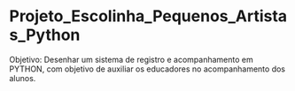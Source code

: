 # Projeto_Escolinha_Pequenos_Artistas_Python
Objetivo: Desenhar um sistema de registro e acompanhamento em PYTHON, com objetivo de auxiliar os educadores no acompanhamento dos alunos. 
